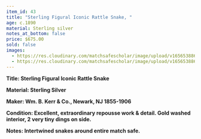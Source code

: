 ```yaml
---
item_id: 43
title: "Sterling Figural Iconic Rattle Snake, "
age: c.1890
material: Sterling silver
notes_at_bottom: false
price: $675.00
sold: false
images:
  - https://res.cloudinary.com/matchsafescholar/image/upload/v1656538864/snake1.jpg
  - https://res.cloudinary.com/matchsafescholar/image/upload/v1656538863/snake_open.jpg
---
```

**Title:		Sterling Figural Iconic Rattle Snake**


**Material:	Sterling Silver**


**Maker:	        Wm. B. Kerr & Co., Newark, NJ 1855-1906**


**Condition:	Excellent, extraordinary repousse work & detail. Gold washed interior, 2 very tiny dings on side.**


**Notes:		Intertwined snakes around entire match safe.**